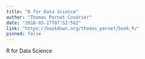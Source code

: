 ```yaml
---
title: "R for Data Science"
author: "Thomas Pernet-Coudrier"
date: "2018-03-27T07:52:56Z"
link: "https://bookdown.org/thomas_pernet/book_R/"
pinned: false
---
```


R for Data Science
